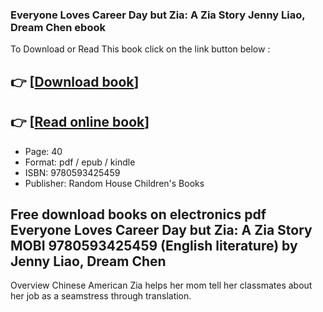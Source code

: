 ### Everyone Loves Career Day but Zia: A Zia Story Jenny Liao, Dream Chen ebook

To Download or Read This book click on the link button below :

## 👉  [**[Download book](http://get-pdfs.com/download.php?group=book&from=github.com&id=713313&lnk=1065 "Download book")**]

## 👉  [**[Read online book](http://get-pdfs.com/download.php?group=book&from=github.com&id=713313&lnk=1065 "Read online book")**]


* Page: 40
* Format: pdf / epub / kindle
* ISBN: 9780593425459
* Publisher: Random House Children&#039;s Books



## Free download books on electronics pdf Everyone Loves Career Day but Zia: A Zia Story MOBI 9780593425459 (English literature) by Jenny Liao, Dream Chen


Overview
Chinese American Zia helps her mom tell her classmates about her job as a seamstress through translation.



